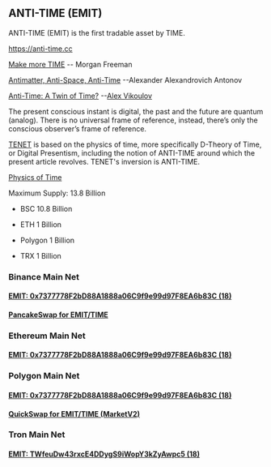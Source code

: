 ## ANTI-TIME (EMIT)
ANTI-TIME (EMIT) is the first tradable asset by TIME.

<https://anti-time.cc> 

[Make more TIME](https://youtu.be/TIf241ZDyRo) -- Morgan Freeman

[Antimatter, Anti-Space, Anti-Time](https://www.scirp.org/pdf/jmp_2021042715394684.pdf) --Alexander Alexandrovich Antonov

[Anti-Time: A Twin of Time?](https://www.ecstadelic.net/top-stories/anti-time-a-twin-of-time) --[Alex Vikoulov](https://www.alexvikoulov.com/)

The present conscious instant is digital, the past and the future are quantum (analog). There is no universal frame of reference, instead, there’s only the conscious observer’s frame of reference.

[TENET](https://en.wikipedia.org/wiki/Tenet_(film)) is based on the physics of time, more specifically D-Theory of Time, or Digital Presentism, including the notion of ANTI-TIME around which the present article revolves. TENET's inversion is ANTI-TIME. 

[Physics of Time](https://www.exactlywhatistime.com/physics-of-time/)



Maximum Supply: 13.8 Billion

- BSC 10.8 Billion

- ETH 1 Billion

- Polygon 1 Billion

- TRX 1 Billion

### Binance Main Net

#### [EMIT: 0x7377778F2bD88A1888a06C9f9e99d97F8EA6b83C (18)](https://bscscan.com/token/0x7377778F2bD88A1888a06C9f9e99d97F8EA6b83C)
#### [PancakeSwap for EMIT/TIME](https://pancakeswap.finance/swap?inputCurrency=0x13460EAAeaDe9427957F26A570345490b5d7910F&outputCurrency=0x7377778F2bD88A1888a06C9f9e99d97F8EA6b83C) 

### Ethereum Main Net

#### [EMIT: 0x7377778F2bD88A1888a06C9f9e99d97F8EA6b83C (18)](https://etherscan.io/token/0x7377778F2bD88A1888a06C9f9e99d97F8EA6b83C)

### Polygon Main Net

#### [EMIT: 0x7377778F2bD88A1888a06C9f9e99d97F8EA6b83C (18)](https://polygonscan.com/token/0x7377778f2bd88a1888a06c9f9e99d97f8ea6b83c)
#### [QuickSwap for EMIT/TIME (MarketV2)](https://quickswap.exchange/#/swap?inputCurrency=0x13460EAAeaDe9427957F26A570345490b5d7910F&outputCurrency=0x7377778F2bD88A1888a06C9f9e99d97F8EA6b83C)

### Tron Main Net

#### [EMIT: TWfeuDw43rxcE4DDygS9iWopY3kZyAwpc5 (18)](https://tronscan.org/#/token20/TWfeuDw43rxcE4DDygS9iWopY3kZyAwpc5)


<!--
**ANTI-TIME/ANTI-TIME** is a ✨ _special_ ✨ repository because its `README.md` (this file) appears on your GitHub profile.

Here are some ideas to get you started:

- 🔭 I’m currently working on ...
- 🌱 I’m currently learning ...
- 👯 I’m looking to collaborate on ...
- 🤔 I’m looking for help with ...
- 💬 Ask me about ...
- 📫 How to reach me: ...
- 😄 Pronouns: ...
- ⚡ Fun fact: ...
-->
